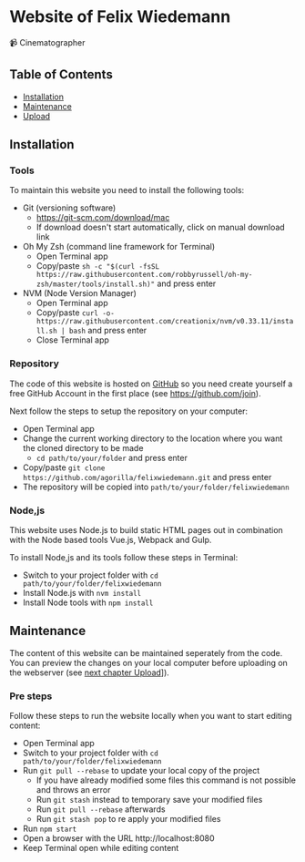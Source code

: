 # Website of Felix Wiedemann
:video_camera: Cinematographer

## Table of Contents
- [Installation](#installation)
- [Maintenance](#maintenance)
- [Upload](#upload)

## Installation

### Tools
To maintain this website you need to install the following tools:

- Git (versioning software)
   - https://git-scm.com/download/mac
   - If download doesn't start automatically, click on manual download link
- Oh My Zsh (command line framework for Terminal)
    - Open Terminal app
    - Copy/paste `sh -c "$(curl -fsSL https://raw.githubusercontent.com/robbyrussell/oh-my-zsh/master/tools/install.sh)"` and press enter
- NVM (Node Version Manager) 
    - Open Terminal app
    - Copy/paste `curl -o- https://raw.githubusercontent.com/creationix/nvm/v0.33.11/install.sh | bash` and press enter
    - Close Terminal app

### Repository
The code of this website is hosted on [GitHub](https://github.com/agorilla/felixwiedemann) so you need create yourself a free GitHub Account in the first place (see https://github.com/join).

Next follow the steps to setup the repository on your computer:

- Open Terminal app
- Change the current working directory to the location where you want the cloned directory to be made
    - `cd path/to/your/folder` and press enter
- Copy/paste `git clone https://github.com/agorilla/felixwiedemann.git` and press enter
- The repository will be copied into `path/to/your/folder/felixwiedemann`

### Node,js

This website uses Node.js to build static HTML pages out in combination with the Node based tools Vue.js, Webpack and Gulp.

To install Node,js and its tools follow these steps in Terminal:

- Switch to your project folder with `cd path/to/your/folder/felixwiedemann`
- Install Node.js with `nvm install`
- Install Node tools with `npm install`

## Maintenance

The content of this website can be maintained seperately from the code.
You can preview the changes on your local computer before uploading on the webserver (see [next chapter Upload](#upload)]).

### Pre steps

Follow these steps to run the website locally when you want to start editing content:

- Open Terminal app
- Switch to your project folder with `cd path/to/your/folder/felixwiedemann`
- Run `git pull --rebase` to update your local copy of the project
    - If you have already modified some files this command is not possible and throws an error
    - Run `git stash` instead to temporary save your modified files
    - Run `git pull --rebase` afterwards
    - Run `git stash pop` to re apply your modified files
- Run `npm start`
- Open a browser with the URL http://localhost:8080 
- Keep Terminal open while editing content
